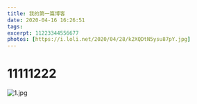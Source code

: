 ```yaml
---
title: 我的第一篇博客
date: 2020-04-16 16:26:51
tags:
excerpt: 11223344556677
photos: [https://i.loli.net/2020/04/28/k2XQDtN5ysu87pY.jpg]
---
```

# 11111222
![1.jpg](https://i.loli.net/2020/04/28/k2XQDtN5ysu87pY.jpg)


